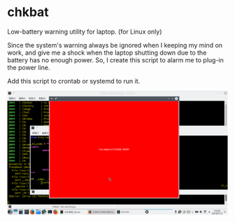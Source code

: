 # chkbat
Low-battery warning utility for laptop. (for Linux only)

Since the system's warning always be ignored when I keeping my mind on work, and give me a shock when the laptop shutting down due to the battery has no enough power. So, I create this script to alarm me to plug-in the power line.

Add this script to crontab or systemd to run it.

![image](https://github.com/ccwTMS/chkbat/blob/master/chkbat_demo.png)

